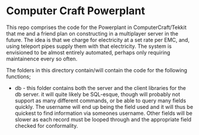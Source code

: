 # Computer Craft Powerplant
This repo comprises the code for the Powerplant in ComputerCraft/Tekkit that me and a friend plan on constructing in a multiplayer server in the future. The idea is that we charge for electricity at a set rate per EMC, and, using teleport pipes supply them with that electricity. The system is envisioned to be almost entirely automated, perhaps only requiring maintainence every so often.

The folders in this directory contain/will contain the code for the following functions;
* db -  this folder contains both the server and the client libraries for the db server. it will quite likely be SQL-esque, though will probably not support as many different commands, or be able to query many fields quickly. The username will end up being the field used and it will thus be quickest to find information via someones username. Other fields will be slower as each record must be looped through and the appropriate field checked for conformality.
